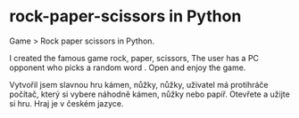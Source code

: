 # rock-paper-scissors in Python
Game > Rock paper scissors in Python.

I created the famous game rock, paper, scissors, The user has a PC opponent who picks a random word . Open and enjoy the game. 

Vytvořil jsem slavnou hru kámen, nůžky, nůžky, uživatel má protihráče počítač, který si vybere náhodně kámen, nůžky nebo papíř. Otevřete a užijte si hru. 
Hraj je v českém jazyce. 
